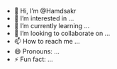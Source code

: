 - 👋 Hi, I’m @Hamdsakr
- 👀 I’m interested in ...
- 🌱 I’m currently learning ...
- 💞️ I’m looking to collaborate on ...
- 📫 How to reach me ...
- 😄 Pronouns: ...
- ⚡ Fun fact: ...

<!---
Hamdsakr/Hamdsakr is a ✨ special ✨ repository because its `README.md` (this file) appears on your GitHub profile.
You can click the Preview link to take a look at your changes.
--->
